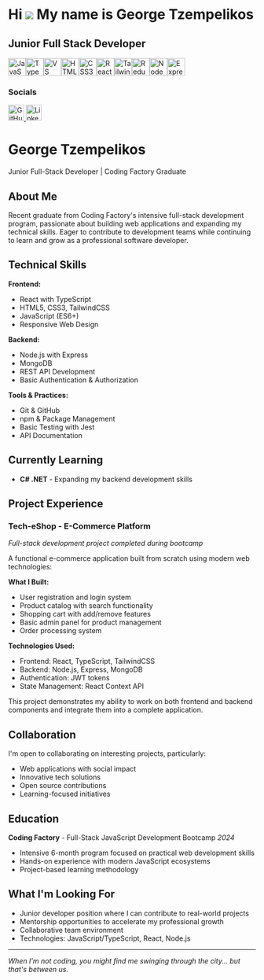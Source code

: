 Hi ![](https://user-images.githubusercontent.com/18350557/176309783-0785949b-9127-417c-8b55-ab5a4333674e.gif) My name is George Tzempelikos
===========================================================================================================================================

Junior Full Stack Developer
---------------------------

<p align="left">
<a href="https://developer.mozilla.org/en-US/docs/Web/JavaScript" target="_blank" rel="noreferrer"><img src="https://raw.githubusercontent.com/danielcranney/readme-generator/main/public/icons/skills/javascript-colored.svg" alt="JavaScript" title="JavaScript" width="36" height="36" /></a><a href="https://www.typescriptlang.org/" target="_blank" rel="noreferrer"><img src="https://raw.githubusercontent.com/danielcranney/readme-generator/main/public/icons/skills/typescript-colored.svg" alt="TypeScript" title="TypeScript" width="36" height="36" /></a><a href="https://code.visualstudio.com/" target="_blank" rel="noreferrer"><img src="https://raw.githubusercontent.com/danielcranney/readme-generator/main/public/icons/skills/visualstudiocode-colored.svg" alt="VS Code" title="VS Code" width="36" height="36" /></a><a href="https://developer.mozilla.org/en-US/docs/Glossary/HTML5" target="_blank" rel="noreferrer"><img src="https://raw.githubusercontent.com/danielcranney/readme-generator/main/public/icons/skills/html5-colored.svg" alt="HTML5" title="HTML5" width="36" height="36" /></a><a href="https://www.w3.org/TR/CSS/#css" target="_blank" rel="noreferrer"><img src="https://raw.githubusercontent.com/danielcranney/readme-generator/main/public/icons/skills/css3-colored.svg" alt="CSS3" title="CSS3" width="36" height="36" /></a><a href="https://reactjs.org/" target="_blank" rel="noreferrer"><img src="https://raw.githubusercontent.com/danielcranney/readme-generator/main/public/icons/skills/react-colored.svg" alt="React" title="React" width="36" height="36" /></a><a href="https://tailwindcss.com/" target="_blank" rel="noreferrer"><img src="https://raw.githubusercontent.com/danielcranney/readme-generator/main/public/icons/skills/tailwindcss-colored.svg" alt="TailwindCSS" title="TailwindCSS" width="36" height="36" /></a><a href="https://redux.js.org/" target="_blank" rel="noreferrer"><img src="https://raw.githubusercontent.com/danielcranney/readme-generator/main/public/icons/skills/redux-colored.svg" alt="Redux" title="Redux" width="36" height="36" /></a><a href="https://nodejs.org/en/" target="_blank" rel="noreferrer"><img src="https://raw.githubusercontent.com/danielcranney/readme-generator/main/public/icons/skills/nodejs-colored.svg" alt="NodeJS" title="NodeJS" width="36" height="36" /></a><a href="https://expressjs.com/" target="_blank" rel="noreferrer"><img src="https://raw.githubusercontent.com/danielcranney/readme-generator/main/public/icons/skills/express-colored-dark.svg" alt="Express" title="Express" width="36" height="36" /></a>
</p>

### Socials

<p align="left"> <a href="https://www.github.com/gtzempe" target="_blank" rel="noreferrer"> <picture> <source media="(prefers-color-scheme: dark)" srcset="https://raw.githubusercontent.com/danielcranney/readme-generator/main/public/icons/socials/github-dark.svg" /> <source media="(prefers-color-scheme: light)" srcset="https://raw.githubusercontent.com/danielcranney/readme-generator/main/public/icons/socials/github.svg" /> <img src="https://raw.githubusercontent.com/danielcranney/readme-generator/main/public/icons/socials/github.svg" width="32" height="32" alt="GitHub" title="GitHub" /> </picture> </a> <a href="https://www.linkedin.com/in/george-tzempelikos-2955b4127" target="_blank" rel="noreferrer"> <picture> <source media="(prefers-color-scheme: dark)" srcset="https://raw.githubusercontent.com/danielcranney/readme-generator/main/public/icons/socials/linkedin-dark.svg" /> <source media="(prefers-color-scheme: light)" srcset="https://raw.githubusercontent.com/danielcranney/readme-generator/main/public/icons/socials/linkedin.svg" /> <img src="https://raw.githubusercontent.com/danielcranney/readme-generator/main/public/icons/socials/linkedin.svg" width="32" height="32" alt="LinkedIn" title="LinkedIn" /> </picture> </a></p>


# George Tzempelikos

Junior Full-Stack Developer | Coding Factory Graduate

## About Me

Recent graduate from Coding Factory's intensive full-stack development program, passionate about building web applications and expanding my technical skills. Eager to contribute to development teams while continuing to learn and grow as a professional software developer.

## Technical Skills

**Frontend:**
- React with TypeScript
- HTML5, CSS3, TailwindCSS
- JavaScript (ES6+)
- Responsive Web Design

**Backend:**
- Node.js with Express
- MongoDB
- REST API Development
- Basic Authentication & Authorization

**Tools & Practices:**
- Git & GitHub
- npm & Package Management
- Basic Testing with Jest
- API Documentation

## Currently Learning
- **C# .NET** - Expanding my backend development skills

## Project Experience

### Tech-eShop - E-Commerce Platform
*Full-stack development project completed during bootcamp*

A functional e-commerce application built from scratch using modern web technologies:

**What I Built:**
- User registration and login system
- Product catalog with search functionality
- Shopping cart with add/remove features
- Basic admin panel for product management
- Order processing system

**Technologies Used:**
- Frontend: React, TypeScript, TailwindCSS
- Backend: Node.js, Express, MongoDB
- Authentication: JWT tokens
- State Management: React Context API

This project demonstrates my ability to work on both frontend and backend components and integrate them into a complete application.

## Collaboration

I'm open to collaborating on interesting projects, particularly:
- Web applications with social impact
- Innovative tech solutions
- Open source contributions
- Learning-focused initiatives

## Education

**Coding Factory** - Full-Stack JavaScript Development Bootcamp
*2024*
- Intensive 6-month program focused on practical web development skills
- Hands-on experience with modern JavaScript ecosystems
- Project-based learning methodology

## What I'm Looking For

- Junior developer position where I can contribute to real-world projects
- Mentorship opportunities to accelerate my professional growth
- Collaborative team environment
- Technologies: JavaScript/TypeScript, React, Node.js

---

*When I'm not coding, you might find me swinging through the city... but that's between us.*
